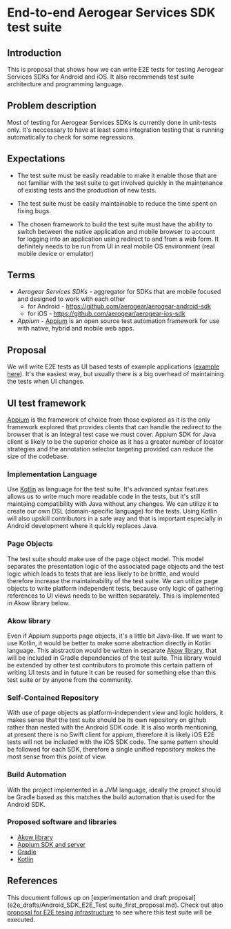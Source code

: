 # End-to-end Aerogear Services SDK test suite

## Introduction

This is proposal that shows how we can write E2E tests for testing Aerogear Services SDKs for Android and iOS. It also recommends test suite architecture and programming language.

## Problem description

Most of testing for Aerogear Services SDKs is currently done in unit-tests only. It's neccessary to have at least some integration testing that is running automatically to check for some regressions.

## Expectations

* The test suite must be easily readable to make it enable those that are not familiar with the test suite to get involved quickly in the maintenance of existing tests and the production of new tests.

* The test suite must be easily maintainable to reduce the time spent on fixing bugs.

* The chosen framework to build the test suite must have the ability to switch between the native application and mobile browser to account for logging into an application using redirect to and from a web form. It definitely needs to be run from UI in real mobile OS environment (real mobile device or emulator)

## Terms

* *Aerogear Services SDKs* - aggregator for SDKs that are mobile focused and designed to work with each other
  * for Android - https://github.com/aerogear/aerogear-android-sdk
  * for iOS - https://github.com/aerogear/aerogear-ios-sdk
* *Appium* - [Appium](http://appium.io/) is an open source test automation framework for use with native, hybrid and mobile web apps.

## Proposal

We will write E2E tests as UI based tests of example applications ([example here](https://github.com/aerogear/aerogear-android-sdk/tree/master/example)). It's the easiest way, but usually there is a big overhead of maintaining the tests when UI changes.

## UI test framework

[Appium](http://appium.io/) is the framework of choice from those explored as it is the only framework explored that provides clients that can handle the redirect to the browser that is an integral test case we must cover. Appium SDK for Java client is likely to be the superior choice as it has a greater number of locator strategies and the annotation selector targeting provided can reduce the size of the codebase.

### Implementation Language

Use [Kotlin](https://kotlinlang.org/) as language for the test suite. It's advanced syntax features allows us to write much more readable code in the tests, but it's still maintaing compatibility with Java without any changes. We can utilize it to create our own DSL (domain-specific language) for the tests. Using Kotlin will also upskill contributors in a safe way and that is important especially in Android development where it quickly replaces Java.

### Page Objects

The test suite should make use of the page object model. This model separates the presentation logic of the associated page objects and the test logic which leads to tests that are less likely to be brittle, and would therefore increase the maintainability of the test suite.
We can utilize page objects to write platform independent tests, because only logic of gathering references to UI views needs to be written separately.
This is implemented in Akow library below.

### Akow library

Even if Appium supports page objects, it's a little bit Java-like. If we want to use Kotlin, it would be better to make some abstraction directly in Kotlin language.
This abstraction would be written in separate [Akow library](https://github.com/aerogear/akow), that will be included in Gradle dependencies of the test suite. This library would be extended by other test contributors to promote this certain pattern of writing UI tests and in future it can be reused for something else than this test suite or by anyone from the community.

### Self-Contained Repository

With use of page objects as platform-independent view and logic holders, it makes sense that the test suite should be its own repository on github rather than nested with the Android SDK code.  It is also worth mentioning, at present there is no Swift client for appium, therefore it is likely iOS E2E tests will not be included with the iOS SDK code. The same pattern should be followed for each SDK, therefore a single unified repository makes the most sense from this point of view.

### Build Automation

With the project implemented in a JVM language, ideally the project should be Gradle based as this matches the build automation that is used for the Android SDK.

### Proposed software and libraries

* [Akow library](https://github.com/aerogear/akow)
* [Appium SDK and server](http://appium.io/)
* [Gradle](https://gradle.org/)
* [Kotlin](https://kotlinlang.org/)

## References

This document follows up on [experimentation and draft proposal](e2e_drafts/Android_SDK_E2E_Test suite_first_proposal.md).
Check out also [proposal for E2E tesing infrastructure](E2E_Test_infrastructure.md) to see where this test suite will be executed.
